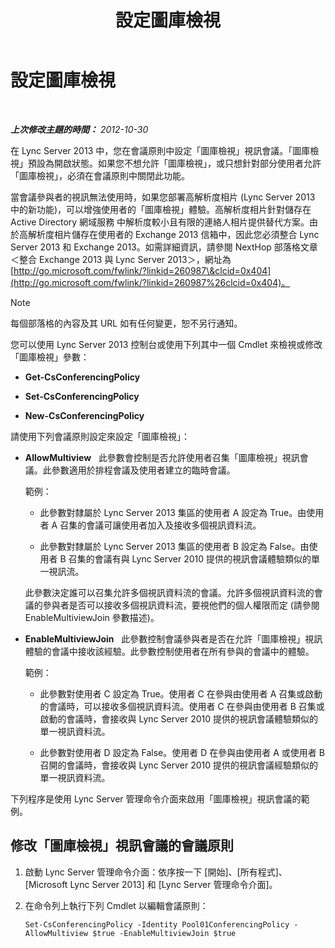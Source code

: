 ﻿---
title: 設定圖庫檢視
TOCTitle: 設定圖庫檢視
ms:assetid: 4a609178-47d8-4682-ac8d-29f882801924
ms:mtpsurl: https://technet.microsoft.com/zh-tw/library/JJ204871(v=OCS.15)
ms:contentKeyID: 49290830
ms.date: 08/10/2015
mtps_version: v=OCS.15
ms.translationtype: HT
---

# 設定圖庫檢視

 

_**上次修改主題的時間：** 2012-10-30_

在 Lync Server 2013 中，您在會議原則中設定「圖庫檢視」視訊會議。「圖庫檢視」預設為開啟狀態。如果您不想允許「圖庫檢視」，或只想針對部分使用者允許「圖庫檢視」，必須在會議原則中關閉此功能。

當會議參與者的視訊無法使用時，如果您部署高解析度相片 (Lync Server 2013 中的新功能)，可以增強使用者的「圖庫檢視」體驗。高解析度相片針對儲存在 Active Directory 網域服務 中解析度較小且有限的連絡人相片提供替代方案。由於高解析度相片儲存在使用者的 Exchange 2013 信箱中，因此您必須整合 Lync Server 2013 和 Exchange 2013。如需詳細資訊，請參閱 NextHop 部落格文章＜整合 Exchange 2013 與 Lync Server 2013＞，網址為 [http://go.microsoft.com/fwlink/?linkid=260987\&clcid=0x404](http://go.microsoft.com/fwlink/?linkid=260987%26clcid=0x404)。

> [!NOTE]  
> 每個部落格的內容及其 URL 如有任何變更，恕不另行通知。



您可以使用 Lync Server 2013 控制台或使用下列其中一個 Cmdlet 來檢視或修改「圖庫檢視」參數：

  - **Get-CsConferencingPolicy**

  - **Set-CsConferencingPolicy**

  - **New-CsConferencingPolicy**

請使用下列會議原則設定來設定「圖庫檢視」：

  - **AllowMultiview**   此參數會控制是否允許使用者召集「圖庫檢視」視訊會議。此參數適用於排程會議及使用者建立的臨時會議。
    
    範例：
    
      - 此參數對隸屬於 Lync Server 2013 集區的使用者 A 設定為 True。由使用者 A 召集的會議可讓使用者加入及接收多個視訊資料流。
    
      - 此參數對隸屬於 Lync Server 2013 集區的使用者 B 設定為 False。由使用者 B 召集的會議有與 Lync Server 2010 提供的視訊會議體驗類似的單一視訊流。
    
    此參數決定誰可以召集允許多個視訊資料流的會議。允許多個視訊資料流的會議的參與者是否可以接收多個視訊資料流，要視他們的個人權限而定 (請參閱 EnableMultiviewJoin 參數描述)。

  - **EnableMultiviewJoin**   此參數控制會議參與者是否在允許「圖庫檢視」視訊體驗的會議中接收該經驗。此參數控制使用者在所有參與的會議中的體驗。
    
    範例：
    
      - 此參數對使用者 C 設定為 True。使用者 C 在參與由使用者 A 召集或啟動的會議時，可以接收多個視訊資料流。使用者 C 在參與由使用者 B 召集或啟動的會議時，會接收與 Lync Server 2010 提供的視訊會議體驗類似的單一視訊資料流。
    
      - 此參數對使用者 D 設定為 False。使用者 D 在參與由使用者 A 或使用者 B 召開的會議時，會接收與 Lync Server 2010 提供的視訊會議經驗類似的單一視訊資料流。

下列程序是使用 Lync Server 管理命令介面來啟用「圖庫檢視」視訊會議的範例。

## 修改「圖庫檢視」視訊會議的會議原則

1.  啟動 Lync Server 管理命令介面：依序按一下 \[開始\]、\[所有程式\]、\[Microsoft Lync Server 2013\] 和 \[Lync Server 管理命令介面\]。

2.  在命令列上執行下列 Cmdlet 以編輯會議原則：
    
        Set-CsConferencingPolicy -Identity Pool01ConferencingPolicy -AllowMultiview $true -EnableMultiviewJoin $true

